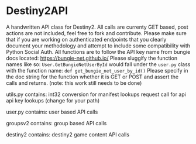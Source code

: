 # Destiny2API
A handwritten API class for Destiny2.
All calls are currenty GET based, post actions are not included, feel free to fork and contribute. Please make sure that if you are working on authenticated endpoints that you clearly document your methodology and attempt to include some compatibility with Python Social Auth.
All functions are to follow the API key name from bungie docs located:
https://bungie-net.github.io/
Please sluggify the function names like so:
`User.GetBungieNetUserById` would fall under the `user.py` class with the function name: `def get_bungie_net_user_by_id()`
Please specify in the doc string for the function whether it is GET or POST and assert the calls and returns. (note: this work still needs to be done)

utils.py contains:
  int32 conversion for manifest lookups
  request call for api
  api key lookups (change for your path)

user.py contains:
  user based API calls

groupsv2 contains:
  group based API calls

destiny2 contains:
  destiny2 game content API calls
